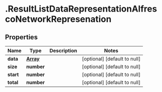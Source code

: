# .ResultListDataRepresentationAlfrescoNetworkRepresenation

## Properties
Name | Type | Description | Notes
------------ | ------------- | ------------- | -------------
**data** | [**Array<AlfrescoNetworkRepresenation>**](AlfrescoNetworkRepresenation.md) |  | [optional] [default to null]
**size** | **number** |  | [optional] [default to null]
**start** | **number** |  | [optional] [default to null]
**total** | **number** |  | [optional] [default to null]


